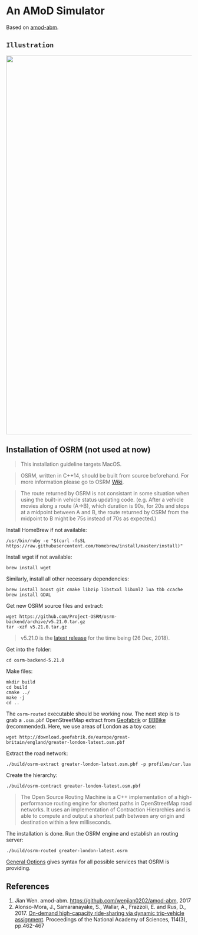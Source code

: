 # An AMoD Simulator
Based on [amod-abm](https://github.com/wenjian0202/amod-abm).

## `Illustration`

<img src="https://github.com/Leot6/AMoD/blob/master/demo.gif" width="1024">


## Installation of OSRM (not used at now)

> This installation guideline targets MacOS.

> OSRM, written in C++14, should be built from source beforehand. For more information please go to OSRM [Wiki](https://github.com/Project-OSRM/osrm-backend#open-source-routing-machine).

> The route returned by OSRM is not consistant in some situation when using the built-in vehicle status updating code. (e.g. After a vehicle movies along a route (A->B), which duration is 90s, for 20s and stops at a midpoint between A and B, the route returned by OSRM from the midpoint to B might be 75s instead of 70s as expected.)

Install HomeBrew if not available:
```
/usr/bin/ruby -e "$(curl -fsSL https://raw.githubusercontent.com/Homebrew/install/master/install)"
```
Install wget if not available:
```
brew install wget
```
Similarly, install all other necessary dependencies:
```
brew install boost git cmake libzip libstxxl libxml2 lua tbb ccache
brew install GDAL
``` 

Get new OSRM source files and extract:
```
wget https://github.com/Project-OSRM/osrm-backend/archive/v5.21.0.tar.gz
tar -xzf v5.21.0.tar.gz
```
> v5.21.0 is the [latest release](https://github.com/Project-OSRM/osrm-backend/releases) for the time being (26 Dec, 2018).

Get into the folder:
```
cd osrm-backend-5.21.0
```
Make files:
```
mkdir build
cd build
cmake ../
make -j
cd ..
```
The `osrm-routed` executable should be working now. The next step is to grab a `.osm.pbf` OpenStreetMap extract from [Geofabrik](http://download.geofabrik.de/index.html) or [BBBike](https://extract.bbbike.org/) (recommended). Here, we use areas of London as a toy case:
```
wget http://download.geofabrik.de/europe/great-britain/england/greater-london-latest.osm.pbf
```
Extract the road network:
```
./build/osrm-extract greater-london-latest.osm.pbf -p profiles/car.lua
```
Create the hierarchy:
```
./build/osrm-contract greater-london-latest.osm.pbf  
```
> The Open Source Routing Machine is a C++ implementation of a high-performance routing engine for shortest paths in OpenStreetMap road networks. It uses an implementation of Contraction Hierarchies and is able to compute and output a shortest path between any origin and destination within a few milliseconds.

The installation is done. Run the OSRM engine and establish an routing server:
```
./build/osrm-routed greater-london-latest.osrm
```
[General Options](https://github.com/Project-OSRM/osrm-backend/blob/master/docs/http.md) gives syntax for all possible services that OSRM is providing. 


## References

1. Jian Wen. amod-abm. https://github.com/wenjian0202/amod-abm, 2017
2. Alonso-Mora, J., Samaranayake, S., Wallar, A., Frazzoli, E. and Rus, D., 2017. [On-demand high-capacity ride-sharing via dynamic trip-vehicle assignment](https://www.pnas.org/content/114/3/462.short). Proceedings of the National Academy of Sciences, 114(3), pp.462-467


